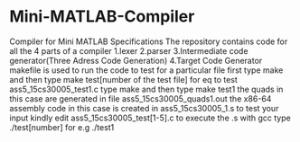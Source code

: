 # Mini-MATLAB-Compiler
Compiler for Mini  MATLAB Specifications
The repository contains code for all the 4 parts of a compiler
1.lexer
2.parser
3.Intermediate code generator(Three Adress Code Generation)
4.Target Code Generator
makefile is used to run the code to test for a particular file first type make and then type make test[number of the test file]
for eq to test ass5_15cs30005_test1.c type make and then type make test1
the quads in this case are generated in file ass5_15cs30005_quads1.out
the x86-64 assembly code in this case is created in ass5_15cs30005_1.s
to test your input kindly edit ass5_15cs30005_test[1-5].c
to execute the .s with gcc type ./test[number] for e.g ./test1
